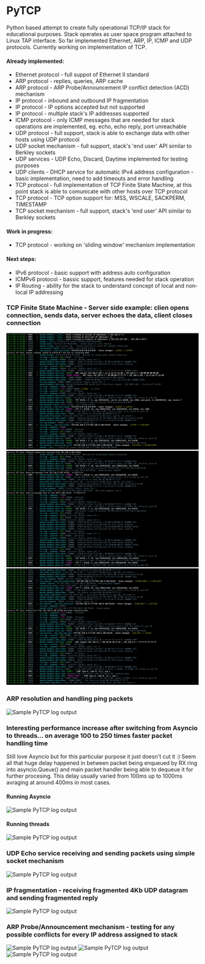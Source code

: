# PyTCP

Python based attempt to create fully operational TCP/IP stack for educational purposes. Stack operates as user space program attached to Linux TAP interface. So far implemented Ethernet, ARP, IP, ICMP and UDP protocols. Currently working on implementation of TCP.

#### Already implemented:

 - Ethernet protocol - full suppot of Ethernet II standard
 - ARP protocol - replies, queries, ARP cache
 - ARP protocol - ARP Probe/Announcement IP conflict detection (ACD) mechanism
 - IP protocol - inbound and outbound IP fragmentation
 - IP protocol - IP options accepted but not supported
 - IP protocol -  multiple stack's IP addresses supported 
 - ICMP protocol - only ICMP messages that are needed for stack operations are implemented, eg. echo, echo reply, port unreachable
 - UDP protocol - full support, stack is able to exchange data with other hosts using UDP protocol
 - UDP socket mechanism - full support, stack's 'end user' API similar to Berkley sockets
 - UDP services - UDP Echo, Discard, Daytime implemented for testing purposes
 - UDP clients - DHCP service for automatic IPv4 address configuration - basic implementation, need to add timeouts and error handling
 - TCP protocol - full implementation of TCP Finite State Machine, at this point stack is able to comunicate with other hosts over TCP protocol
 - TCP protocol - TCP option support for: MSS, WSCALE, SACKPERM, TIMESTAMP
 - TCP socket mechanism - full support, stack's 'end user' API similar to Berkley sockets

#### Work in progress:

 - TCP protocol - working on 'sliding window' mechanism implementation

#### Next steps:
 
 - IPv6 protocol - basic support with address auto configuration
 - ICMPv6 protocol - bassic support, features needed for stack operation
 - IP Routing - ability for the stack to understand concept of local and non-local IP addressing


### TCP Finite State Machine - Server side example: clien opens connection, sends data, server echoes the data, client closes connection
![Sample PyTCP log output](https://github.com/ccie18643/PyTCP/blob/main/pictures/tcp_fsm_srv_01.png)
![Sample PyTCP log output](https://github.com/ccie18643/PyTCP/blob/main/pictures/tcp_fsm_srv_02.png)
![Sample PyTCP log output](https://github.com/ccie18643/PyTCP/blob/main/pictures/tcp_fsm_srv_03.png)


### ARP resolution and handling ping packets
![Sample PyTCP log output](https://github.com/ccie18643/PyTCP/blob/main/pictures/log_01.png)


### Interesting performance increase after switching from Asyncio to threads... on average 100 to 250 times faster packet handling time

Still love Asyncio but for this particular purpose it just doesn't cut it :) Seem all that huge delay happened in between packet being enqueued by RX ring into asyncio.Queue() and main packet handler being able to dequeue it for further procesing. This delay usually varied from 100ms up to 1000ms avraging at around 400ms in most cases.

#### Running Asyncio
![Sample PyTCP log output](https://github.com/ccie18643/PyTCP/blob/main/pictures/log_02.png)

#### Running threads
![Sample PyTCP log output](https://github.com/ccie18643/PyTCP/blob/main/pictures/log_03.png)


### UDP Echo service receiving and sending packets using simple socket mechanism
![Sample PyTCP log output](https://github.com/ccie18643/PyTCP/blob/main/pictures/log_04.png)


### IP fragmentation - receiving fragmented 4Kb UDP datagram and sending fragmented reply
![Sample PyTCP log output](https://github.com/ccie18643/PyTCP/blob/main/pictures/log_05.png)


### ARP Probe/Announcement mechanism - testing for any possible conflicts for every IP address assigned to stack
![Sample PyTCP log output](https://github.com/ccie18643/PyTCP/blob/main/pictures/log_06.png)
![Sample PyTCP log output](https://github.com/ccie18643/PyTCP/blob/main/pictures/log_07.png)
![Sample PyTCP log output](https://github.com/ccie18643/PyTCP/blob/main/pictures/log_08.png)
